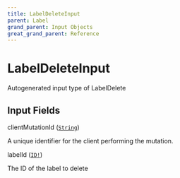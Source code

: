 ```yaml
---
title: LabelDeleteInput
parent: Label
grand_parent: Input Objects
great_grand_parent: Reference
---
```


<h1>LabelDeleteInput</h1>

Autogenerated input type of LabelDelete

<h2>Input Fields</h2>

<div class="field-entry ">
  <span id="client_mutation_id" class="field-name anchored">clientMutationId (<code><a href="/docs/reference/scalar/string">String</a></code>)</span>

  <div class="description-wrapper">
   <p>A unique identifier for the client performing the mutation.</p>

  </div>
</div>

<div class="field-entry ">
  <span id="label_id" class="field-name anchored">labelId (<code><a href="/docs/reference/scalar/id">ID!</a></code>)</span>

  <div class="description-wrapper">
   <p>The ID of the label to delete</p>

  </div>
</div>

